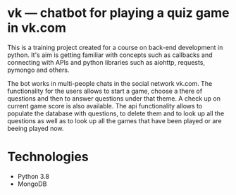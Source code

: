 # vk — chatbot for playing a quiz game in vk.com
This is a training project created for a course on back-end development in python. It's aim is getting familiar with concepts such as callbacks and connecting with APIs and python libraries such as aiohttp, requests, pymongo and others.

The bot works in multi-people chats in the social network vk.com. The functionality for the users allows to start a game, choose a there of questions and then to answer questions under that theme. A check up on current game score is also available. The api functionality allows to populate the database with questions, to delete them and to look up all the questions as well as to look up all the games that have been played or are beeing played now.

# Technologies
- Python 3.8
- MongoDB

